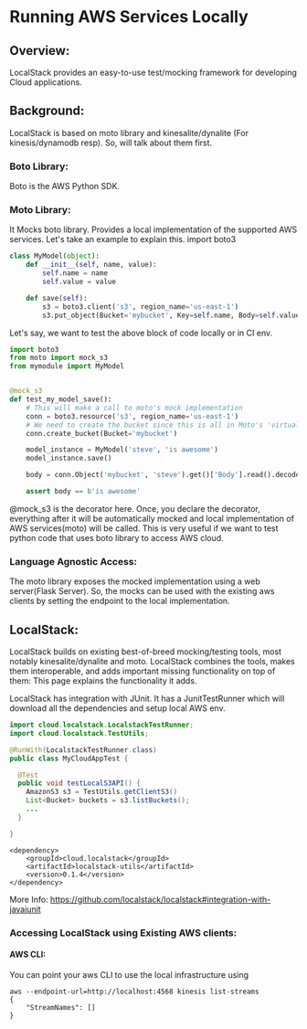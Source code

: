 # Running AWS Services Locally 

## Overview:

LocalStack provides an easy-to-use test/mocking framework for developing Cloud applications.

## Background:

LocalStack is based on moto library and kinesalite/dynalite (For kinesis/dynamodb resp). So, will talk about them first. 

### Boto Library:

Boto is the AWS Python SDK. 

### Moto Library:

It Mocks boto library. Provides a local implementation of the supported AWS services. Let's take an example to explain this.
import boto3

```python
class MyModel(object):
    def __init__(self, name, value):
        self.name = name
        self.value = value

    def save(self):
        s3 = boto3.client('s3', region_name='us-east-1')
        s3.put_object(Bucket='mybucket', Key=self.name, Body=self.value)
```

Let's say, we want to test the above block of code locally or in CI env.

```python
import boto3
from moto import mock_s3
from mymodule import MyModel


@mock_s3
def test_my_model_save():
	# This will make a call to moto's mock implementation
    conn = boto3.resource('s3', region_name='us-east-1')
    # We need to create the bucket since this is all in Moto's 'virtual' AWS account
    conn.create_bucket(Bucket='mybucket')

    model_instance = MyModel('steve', 'is awesome')
    model_instance.save()

    body = conn.Object('mybucket', 'steve').get()['Body'].read().decode("utf-8")

    assert body == b'is awesome'
```

@mock_s3 is the decorator here. Once, you declare the decorator, everything after it will be automatically mocked and local implementation of AWS services(moto) will be called. 
This is very useful if we want to test python code that uses boto library to access AWS cloud. 

### Language Agnostic Access:

The moto library exposes the mocked implementation using a web server(Flask Server). So, the mocks can be used with the existing aws clients by setting the endpoint to the local implementation.

## LocalStack: 

LocalStack builds on existing best-of-breed mocking/testing tools, most notably kinesalite/dynalite and moto. LocalStack combines the tools, makes them interoperable, and adds important missing functionality on top of them: This page explains the functionality it adds. 

LocalStack has integration with JUnit. It has a JunitTestRunner which will download all the dependencies and setup local AWS env. 

```java
import cloud.localstack.LocalstackTestRunner;
import cloud.localstack.TestUtils;

@RunWith(LocalstackTestRunner.class)
public class MyCloudAppTest {

  @Test
  public void testLocalS3API() {
    AmazonS3 s3 = TestUtils.getClientS3()
    List<Bucket> buckets = s3.listBuckets();
    ...
  }

}
```

```
<dependency>
    <groupId>cloud.localstack</groupId>
    <artifactId>localstack-utils</artifactId>
    <version>0.1.4</version>
</dependency>
```

More Info: https://github.com/localstack/localstack#integration-with-javajunit


### Accessing LocalStack using Existing AWS clients:


#### AWS CLI:

You can point your aws CLI to use the local infrastructure using

```
aws --endpoint-url=http://localhost:4568 kinesis list-streams
{
    "StreamNames": []
}
```

